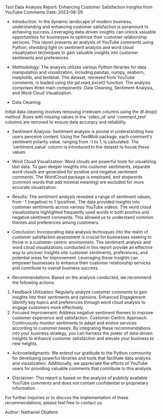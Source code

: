 Text Data Analysis Report: Enhancing Customer Satisfaction Insights from YouTube Comments
Date: 2023-08-29

* Introduction:
In the dynamic landscape of modern business, understanding and enhancing customer satisfaction is paramount to achieving success. Leveraging data-driven insights can unlock valuable opportunities for businesses to optimize their customer relationship services. This report presents an analysis of YouTube comments using Python, shedding light on sentiment analysis and word cloud visualization techniques to gain valuable insights into customer sentiments and preferences.

* Methodology:
The analysis utilizes various Python libraries for data manipulation and visualization, including pandas, numpy, seaborn, matplotlib, and textblob. The dataset, retrieved from YouTube comments, is loaded using the pd.read_excel() function. The analysis comprises three main components: Data Cleaning, Sentiment Analysis, and Word Cloud Visualization.
* Data Cleaning:

Initial data cleaning involves removing irrelevant columns using the df.drop() method. Rows with missing values in the 'video_id' and 'comment_text' columns are removed to ensure data accuracy and reliability.

* Sentiment Analysis:
Sentiment analysis is pivotal in understanding how users perceive content. Using the TextBlob package, each comment's sentiment polarity value, ranging from -1 to 1, is calculated. The 'sentiment_value' column is introduced to the dataset to house these values.

* Word Cloud Visualization:
Word clouds are powerful tools for visualizing text data. To gain deeper insights into customer sentiments, separate word clouds are generated for positive and negative sentiment comments. The WordCloud package is employed, and stopwords (common words that add minimal meaning) are excluded for more accurate visualization.

* Results:
The sentiment analysis revealed a range of sentiment values, from -1 (negative) to 1 (positive). The data provided insights into customer sentiments across various YouTube videos. The word cloud visualizations highlighted frequently used words in both positive and negative sentiment comments. This allowed us to understand common themes and preferences among customers.

* Conclusion:
Incorporating data analysis techniques into the realm of customer satisfaction assessment is crucial for businesses seeking to thrive in a customer-centric environment. The sentiment analysis and word cloud visualizations conducted in this report provide an effective way to uncover insights into customer sentiments, preferences, and potential areas for improvement. Leveraging these insights can empower businesses to enhance their customer relationship services and contribute to overall business success.

* Recommendations:
Based on the analysis conducted, we recommend the following actions:

1. Feedback Utilization: Regularly analyze customer comments to gain insights into their sentiments and opinions.
Enhanced Engagement: Identify key topics and preferences through word cloud analysis to engage customers more effectively.
2. Focused Improvement: Address negative sentiment themes to improve customer experience and satisfaction.
Customer-Centric Approach: Continuously monitor sentiments to adapt and evolve services according to customer needs.
By integrating these recommendations into your business strategy, you can harness the power of data-driven insights to enhance customer satisfaction and elevate your business to new heights.

* Acknowledgments:
We extend our gratitude to the Python community for developing powerful libraries and tools that facilitate data analysis and visualization. Additionally, we appreciate the efforts of YouTube users for providing valuable comments that contribute to this analysis.

* Disclaimer:
This report is based on the analysis of publicly available YouTube comments and does not contain confidential or proprietary information.

For further inquiries or to discuss the implementation of these recommendations, please feel free to contact us.

Author: Nathaniel Obafemi


